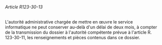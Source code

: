 ###### Article R123-30-13

L'autorité administrative chargée de mettre en œuvre le service informatique ne peut conserver au-delà d'un délai de deux mois, à compter de la transmission du dossier à l'autorité compétente prévue à l'article R. 123-30-11, les renseignements et pièces contenus dans ce dossier.

